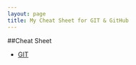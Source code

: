 ```yaml
---
layout: page
title: My Cheat Sheet for GIT & GitHub
---
```


##Cheat Sheet
- [GIT](/cheat-sheet-git.html)